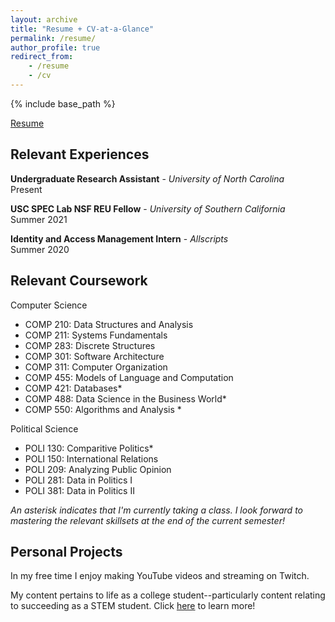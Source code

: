 ```yaml
---
layout: archive
title: "Resume + CV-at-a-Glance"
permalink: /resume/
author_profile: true
redirect_from:
    - /resume
    - /cv
---
```


{% include base_path %}

[Resume](/files/Taylor_resume.pdf)


## Relevant Experiences
**Undergraduate Research Assistant** - _University of North Carolina_ <br>
Present

**USC SPEC Lab NSF REU Fellow** - _University of Southern California_ <br>
Summer 2021

**Identity and Access Management Intern** - _Allscripts_ <br>
Summer 2020

## Relevant Coursework
Computer Science
- COMP 210: Data Structures and Analysis
- COMP 211: Systems Fundamentals
- COMP 283: Discrete Structures
- COMP 301: Software Architecture
- COMP 311: Computer Organization
- COMP 455: Models of Language and Computation
- COMP 421: Databases\*
- COMP 488: Data Science in the Business World\*
- COMP 550: Algorithms and Analysis *

Political Science
- POLI 130: Comparitive Politics\*
- POLI 150: International Relations
- POLI 209: Analyzing Public Opinion
- POLI 281: Data in Politics I
- POLI 381: Data in Politics II

_An asterisk indicates that I'm currently taking a class. I look forward to mastering the relevant skillsets at the end of the current semester!_

## Personal Projects
In my free time I enjoy making YouTube videos and streaming on Twitch.

My content pertains to life as a college student--particularly content relating to succeeding as a STEM student. Click [here](https://wdtaylor30.github.io/content/) to learn more!
